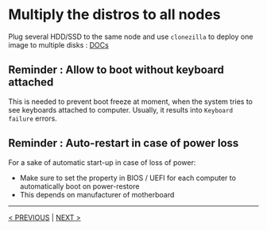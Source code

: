 # Multiply the distros to all nodes

Plug several HDD/SSD to the same node and use `clonezilla` to deploy one image to multiple disks : [DOCs](https://clonezilla.org/show-live-doc-content.php?topic=clonezilla-live/doc/03_One_image_to_multiple_disks)

## Reminder : Allow to boot without keyboard attached
This is needed to prevent boot freeze at moment, when the system tries to see keyboards attached to computer.
Usually, it results into `Keyboard failure` errors.

## Reminder : Auto-restart in case of power loss
For a sake of automatic start-up in case of loss of power:
- Make sure to set the property in BIOS / UEFI for each computer to automatically boot on power-restore
- This depends on manufacturer of motherboard

---
[< PREVIOUS](06._setting_up_the_computing_machine_and_basic_network_setup.md) | [NEXT >]()
